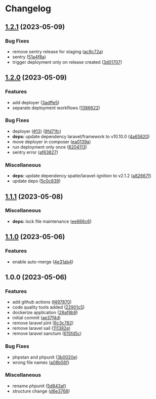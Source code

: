 # Changelog

## [1.2.1](https://github.com/wayofdev/laravel-starter-tpl/compare/v1.2.0...v1.2.1) (2023-05-09)


### Bug Fixes

* remove sentry release for staging ([ac9c72a](https://github.com/wayofdev/laravel-starter-tpl/commit/ac9c72a874abfd4ddbffc1df3722e4545454eb9d))
* sentry ([51a4f8a](https://github.com/wayofdev/laravel-starter-tpl/commit/51a4f8a1def705d019d1ad7c5bdaccb1748861cc))
* trigger deployment only on release created ([3d01707](https://github.com/wayofdev/laravel-starter-tpl/commit/3d017078b65a95055f432097010add18e0114e3e))

## [1.2.0](https://github.com/wayofdev/laravel-starter-tpl/compare/v1.1.1...v1.2.0) (2023-05-09)


### Features

* add deployer ([3adffe5](https://github.com/wayofdev/laravel-starter-tpl/commit/3adffe5e9c645ca37ac0e816dda1f2bb612d2ac8))
* separate deployment workflows ([1386622](https://github.com/wayofdev/laravel-starter-tpl/commit/138662290b879a91a8c4be43c9531960f17bac92))


### Bug Fixes

* deployer ([#13](https://github.com/wayofdev/laravel-starter-tpl/issues/13)) ([9fd71fc](https://github.com/wayofdev/laravel-starter-tpl/commit/9fd71fc0c8f185f37a3b105e5df8e55def998cf3))
* **deps:** update dependency laravel/framework to v10.10.0 ([4a65820](https://github.com/wayofdev/laravel-starter-tpl/commit/4a6582062d2f221bbcce691481a4243d8c499da9))
* move deployer in composer ([ea0139a](https://github.com/wayofdev/laravel-starter-tpl/commit/ea0139a700c1661b03423880be3f977f4be1f560))
* run deployment only once ([8204113](https://github.com/wayofdev/laravel-starter-tpl/commit/82041131f2bbfbec04115cb7f157982f5291ab01))
* sentry error ([af63827](https://github.com/wayofdev/laravel-starter-tpl/commit/af63827052ceca9293a030d617a24698b20488cf))


### Miscellaneous

* **deps:** update dependency spatie/laravel-ignition to v2.1.2 ([a82667f](https://github.com/wayofdev/laravel-starter-tpl/commit/a82667ffa1e78bd662a5c2f4d42feeb59cfb65b0))
* update deps ([5c0c839](https://github.com/wayofdev/laravel-starter-tpl/commit/5c0c83922a5240c625de4f5c8d272fe42c73d32d))

## [1.1.1](https://github.com/wayofdev/laravel-starter-tpl/compare/v1.1.0...v1.1.1) (2023-05-08)


### Miscellaneous

* **deps:** lock file maintenance ([ee666c6](https://github.com/wayofdev/laravel-starter-tpl/commit/ee666c6e9f4b26f580a0b8c66fe3886575659ee4))

## [1.1.0](https://github.com/wayofdev/laravel-starter-tpl/compare/v1.0.0...v1.1.0) (2023-05-06)


### Features

* enable auto-merge ([4e31ab4](https://github.com/wayofdev/laravel-starter-tpl/commit/4e31ab42b606841c8e487e52c5b1912fae80d69b))

## 1.0.0 (2023-05-06)


### Features

* add github actions ([f497870](https://github.com/wayofdev/laravel-starter-tpl/commit/f497870b67c9bd9c4fa60f793f2c168bd44a75e8))
* code quality tools added ([22901c5](https://github.com/wayofdev/laravel-starter-tpl/commit/22901c59ccf61118db72439bb7381c7b74d744a6))
* dockerize application ([28af8b9](https://github.com/wayofdev/laravel-starter-tpl/commit/28af8b9a643a10e3b2e7eddf23a5491a0c2cdde6))
* initial commit ([ae37f4d](https://github.com/wayofdev/laravel-starter-tpl/commit/ae37f4df0aef46acff99af8f9a4e65f8db4e808e))
* remove laravel pint ([6c3c782](https://github.com/wayofdev/laravel-starter-tpl/commit/6c3c782a6dec0e269b96e525bb9a24261aff5004))
* remove laravel sail ([111382e](https://github.com/wayofdev/laravel-starter-tpl/commit/111382e03c9ed4d3d6d40ae7754abaa90bc9f73a))
* remove laravel sanctum ([615fd5c](https://github.com/wayofdev/laravel-starter-tpl/commit/615fd5c610e0dacdd8ba2c4736a1b0789f6d2304))


### Bug Fixes

* phpstan and phpunit ([3b0020e](https://github.com/wayofdev/laravel-starter-tpl/commit/3b0020e93a85cf76b1282d5b4cdb13a7fee9739b))
* wrong file names ([a08b56f](https://github.com/wayofdev/laravel-starter-tpl/commit/a08b56f511dec9176d720bed052fb0b6245c030d))


### Miscellaneous

* rename phpunit ([5d843af](https://github.com/wayofdev/laravel-starter-tpl/commit/5d843af865e8057555713e4660371d2aa8941864))
* structure change ([d6e3768](https://github.com/wayofdev/laravel-starter-tpl/commit/d6e3768fdb1a0cd8dc6784cbf9f8d987231da16e))
